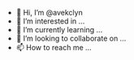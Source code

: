 - 👋 Hi, I’m @avekclyn
- 👀 I’m interested in ...
- 🌱 I’m currently learning ...
- 💞️ I’m looking to collaborate on ...
- 📫 How to reach me ...

<!---
avekclyn/avekclyn is a ✨ special ✨ repository because its `README.md` (this file) appears on your GitHub profile.
You can click the Preview link to take a look at your changes.
--->
